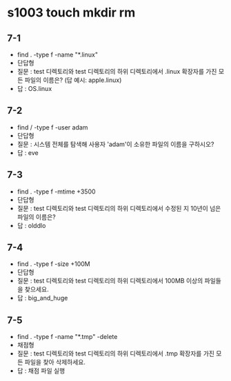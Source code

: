 # s1003 touch mkdir rm
## 7-1
- find . -type f -name "*.linux"
- 단답형
- 질문 : test 디렉토리와 test 디렉토리의 하위 디렉토리에서 .linux 확장자를 가진 모든 파일의 이름은? (답 예시: apple.linux)
- 답 : OS.linux
## 7-2
- find / -type f -user adam
- 단답형
- 질문 : 시스템 전체를 탐색해 사용자 'adam'이 소유한 파일의 이름을 구하시오?
- 답 : eve
## 7-3
- find . -type f -mtime +3500
- 단답형
- 질문 : test 디렉토리와 test 디렉토리의 하위 디렉토리에서 수정된 지 10년이 넘은 파일의 이름은?
- 답 : olddlo
## 7-4
- find . -type f -size +100M 
- 단답형
- 질문 : test 디렉토리와 test 디렉토리의 하위 디렉토리에서 100MB 이상의 파일들을 찾으세요.
- 답 : big_and_huge
## 7-5
- find . -type f -name "*.tmp" -delete
- 채점형
- 질문 : test 디렉토리와 test 디렉토리의 하위 디렉토리에서 .tmp 확장자를 가진 모든 파일을 찾아 삭제하세요. 
- 답 : 채점 파일 실행

